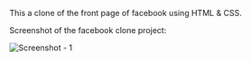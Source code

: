 This a clone of the front page of facebook using HTML & CSS.

Screenshot of the facebook clone project:

![Screenshot - 1](https://user-images.githubusercontent.com/53267975/226118888-d1732d35-2d23-4a09-8e17-0601c598c2d6.png)
